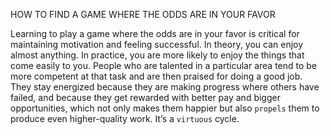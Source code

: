 HOW TO FIND A GAME WHERE THE ODDS ARE IN YOUR FAVOR

Learning to play a game where the odds are in your favor is critical for
maintaining motivation and feeling successful. In theory, you can
enjoy almost anything. In practice, you are more likely to enjoy the
things that come easily to you. People who are talented in a particular
area tend to be more competent at that task and are then praised for
doing a good job. They stay energized because they are making
progress where others have failed, and because they get rewarded with
better pay and bigger opportunities, which not only makes them
happier but also `propels` them to produce even higher-quality work.
It’s a `virtuous` cycle.